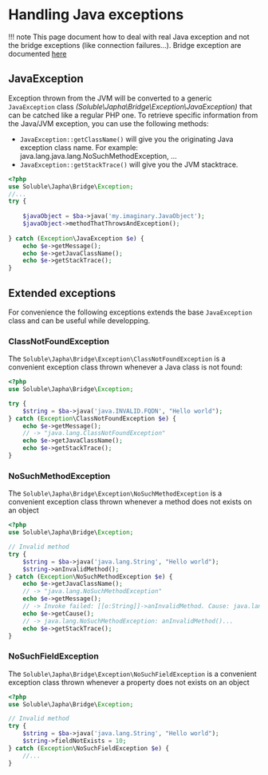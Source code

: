 # Handling Java exceptions

!!! note
    This page document how to deal with real Java exception and not the bridge
    exceptions (like connection failures...). Bridge exception are documented 
    [here](./bridge_connection.md#errors-and-exceptions)  

## JavaException

Exception thrown from the JVM will be converted to a generic `JavaException` class *(Soluble\Japha\Bridge\Exception\JavaException)*
that can be catched like a regular PHP one. To retrieve specific information from
the Java/JVM exception, you can use the following methods: 

- `JavaException::getClassName()` will give you the originating Java exception class name. 
  For example: java.lang.java.lang.NoSuchMethodException, ...
- `JavaException::getStackTrace()` will give you the JVM stacktrace.


```php
<?php
use Soluble\Japha\Bridge\Exception;
//...
try {
    
    $javaObject = $ba->java('my.imaginary.JavaObject');
    $javaObject->methodThatThrowsAndException();
    
} catch (Exception\JavaException $e) {    
    echo $e->getMessage();    
    echo $e->getJavaClassName();
    echo $e->getStackTrace();
} 

```

## Extended exceptions

For convenience the following exceptions extends the base `JavaException` class
and can be useful while developping.

### ClassNotFoundException

The `Soluble\Japha\Bridge\Exception\ClassNotFoundException` is a convenient
exception class thrown whenever a Java class is not found:

```php
<?php
use Soluble\Japha\Bridge\Exception;

try {
    $string = $ba->java('java.INVALID.FQDN', "Hello world");
} catch (Exception\ClassNotFoundException $e) {    
    echo $e->getMessage();
    // -> "java.lang.ClassNotFoundException"
    echo $e->getJavaClassName();
    echo $e->getStackTrace();
} 
```

### NoSuchMethodException

The `Soluble\Japha\Bridge\Exception\NoSuchMethodException` is a convenient 
exception class thrown whenever a method does not exists on an object


```php
<?php
use Soluble\Japha\Bridge\Exception;

// Invalid method
try {
    $string = $ba->java('java.lang.String', "Hello world");
    $string->anInvalidMethod();
} catch (Exception\NoSuchMethodException $e) {
    echo $e->getJavaClassName(); 
    // -> "java.lang.NoSuchMethodException" 
    echo $e->getMessage(); 
    // -> Invoke failed: [[o:String]]->anInvalidMethod. Cause: java.lang.NoSuchMethodException: anInvalidMethod()...
    echo $e->getCause(); 
    // -> java.lang.NoSuchMethodException: anInvalidMethod()...   
    echo $e->getStackTrace();
}

```

### NoSuchFieldException

The `Soluble\Japha\Bridge\Exception\NoSuchFieldException` is a convenient 
exception class thrown whenever a property does not exists on an object


```php
<?php
use Soluble\Japha\Bridge\Exception;

// Invalid method
try {
    $string = $ba->java('java.lang.String', "Hello world");
    $string->fieldNotExists = 10;
} catch (Exception\NoSuchFieldException $e) {
    //...
}

```

